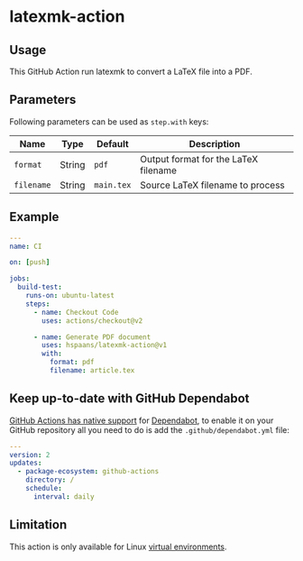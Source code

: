 # latexmk-action

## Usage

This GitHub Action run latexmk to convert a LaTeX file into a PDF.

## Parameters

Following parameters can be used as `step.with` keys:

| Name       | Type   | Default    | Description                          |
| ---------- | ------ | ---------- | ------------------------------------ |
| `format`   | String | `pdf`      | Output format for the LaTeX filename |
| `filename` | String | `main.tex` | Source LaTeX filename to process     |

## Example

```yaml
---
name: CI

on: [push]

jobs:
  build-test:
    runs-on: ubuntu-latest
    steps:
      - name: Checkout Code
        uses: actions/checkout@v2

      - name: Generate PDF document
        uses: hspaans/latexmk-action@v1
        with:
          format: pdf
          filename: article.tex
```

## Keep up-to-date with GitHub Dependabot

[GitHub Actions has native support](https://docs.github.com/en/github/administering-a-repository/configuration-options-for-dependency-updates#package-ecosystem) for [Dependabot](https://docs.github.com/en/github/administering-a-repository/keeping-your-actions-up-to-date-with-github-dependabot),
to enable it on your GitHub repository all you need to do is add the `.github/dependabot.yml` file:

```yaml
---
version: 2
updates:
  - package-ecosystem: github-actions
    directory: /
    schedule:
      interval: daily
```

## Limitation

This action is only available for Linux [virtual environments](https://help.github.com/en/articles/virtual-environments-for-github-actions#supported-virtual-environments-and-hardware-resources).
